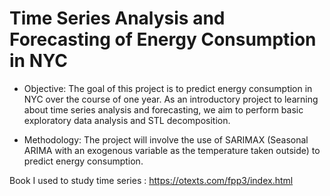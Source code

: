 # Time Series Analysis and Forecasting of Energy Consumption in NYC

- Objective: The goal of this project is to predict energy consumption in NYC over the course of one year. As an introductory project to learning about time series analysis and forecasting, we aim to perform basic exploratory data analysis and STL decomposition.

- Methodology: The project will involve the use of SARIMAX (Seasonal ARIMA with an exogenous variable as the temperature taken outside) to predict energy consumption.

Book I used to study time series : https://otexts.com/fpp3/index.html
